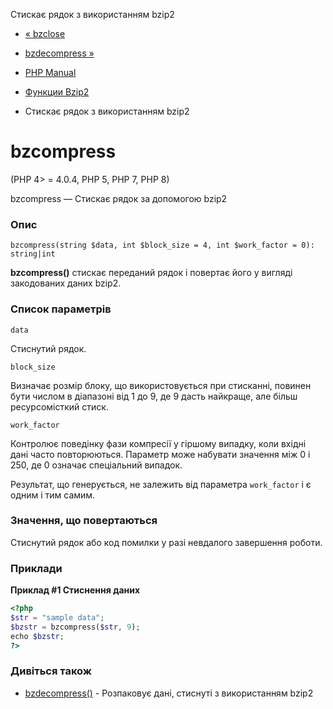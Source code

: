 Стискає рядок з використанням bzip2

-   [« bzclose](function.bzclose.html)
    
-   [bzdecompress »](function.bzdecompress.html)
    
-   [PHP Manual](index.html)
    
-   [Функции Bzip2](ref.bzip2.html)
    
-   Стискає рядок з використанням bzip2
    

# bzcompress

(PHP 4> = 4.0.4, PHP 5, PHP 7, PHP 8)

bzcompress — Стискає рядок за допомогою bzip2

### Опис

```methodsynopsis
bzcompress(string $data, int $block_size = 4, int $work_factor = 0): string|int
```

**bzcompress()** стискає переданий рядок і повертає його у вигляді закодованих даних bzip2.

### Список параметрів

`data`

Стиснутий рядок.

`block_size`

Визначає розмір блоку, що використовується при стисканні, повинен бути числом в діапазоні від 1 до 9, де 9 дасть найкраще, але більш ресурсомісткий стиск.

`work_factor`

Контролює поведінку фази компресії у гіршому випадку, коли вхідні дані часто повторюються. Параметр може набувати значення між 0 і 250, де 0 означає спеціальний випадок.

Результат, що генерується, не залежить від параметра `work_factor` і є одним і тим самим.

### Значення, що повертаються

Стиснутий рядок або код помилки у разі невдалого завершення роботи.

### Приклади

**Приклад #1 Стиснення даних**

```php
<?php
$str = "sample data";
$bzstr = bzcompress($str, 9);
echo $bzstr;
?>
```

### Дивіться також

-   [bzdecompress()](function.bzdecompress.html) - Розпаковує дані, стиснуті з використанням bzip2